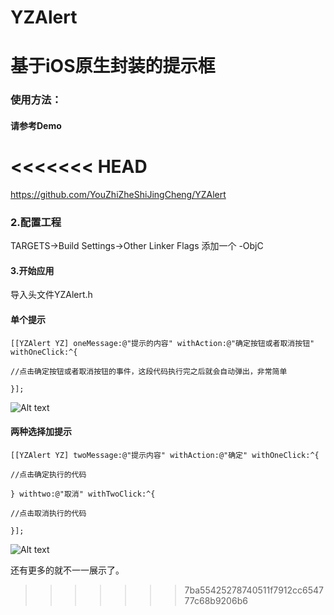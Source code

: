# YZAlert

# 基于iOS原生封装的提示框

### 使用方法：     

#### 请参考Demo      

<<<<<<< HEAD
=======
<https://github.com/YouZhiZheShiJingCheng/YZAlert>

### 2.配置工程      

TARGETS->Build Settings->Other Linker Flags 添加一个  -ObjC

#### 3.开始应用         

导入头文件YZAlert.h

#### 单个提示

	[[YZAlert YZ] oneMessage:@"提示的内容" withAction:@"确定按钮或者取消按钮" withOneClick:^{

    //点击确定按钮或者取消按钮的事件，这段代码执行完之后就会自动弹出，非常简单

	}];		
	
![Alt text](http://images2015.cnblogs.com/blog/855243/201703/855243-20170315174613620-1932653415.png)

#### 两种选择加提示

	[[YZAlert YZ] twoMessage:@"提示内容" withAction:@"确定" withOneClick:^{

    //点击确定执行的代码

	} withtwo:@"取消" withTwoClick:^{

    //点击取消执行的代码

	}];

![Alt text](http://images2015.cnblogs.com/blog/855243/201703/855243-20170315174737854-254591314.png)

还有更多的就不一一展示了。
>>>>>>> 7ba55425278740511f7912cc654777c68b9206b6


